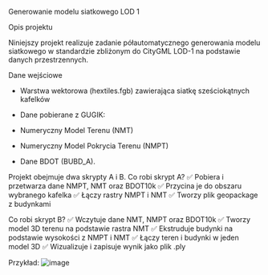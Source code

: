Generowanie modelu siatkowego LOD 1

Opis projektu

Niniejszy projekt realizuje zadanie półautomatycznego generowania modelu siatkowego w standardzie zbliżonym do CityGML LOD-1 na podstawie danych przestrzennych.

Dane wejściowe

-  Warstwa wektorowa (hextiles.fgb) zawierająca siatkę sześciokątnych kafelków
  
-  Dane pobierane z GUGIK:
  
-  Numeryczny Model Terenu (NMT)
  
-  Numeryczny Model Pokrycia Terenu (NMPT)
  
-  Dane BDOT (BUBD_A).

Projekt obejmuje dwa skrypty A i B.
Co robi skrypt A?
✅ Pobiera i przetwarza dane NMPT, NMT oraz BDOT10k
✅ Przycina je do obszaru wybranego kafelka
✅ Łączy rastry NMPT i NMT
✅ Tworzy plik geopackage z budynkami

Co robi skrypt B?
✅ Wczytuje dane NMT, NMPT oraz BDOT10k
✅ Tworzy model 3D terenu na podstawie rastra NMT
✅ Ekstruduje budynki na podstawie wysokości z NMPT i NMT
✅ Łączy teren i budynki w jeden model 3D
✅ Wizualizuje i zapisuje wynik jako plik .ply

Przykład:
![image](https://github.com/user-attachments/assets/74ee0233-2333-41de-8ad0-06741fd73a41)
